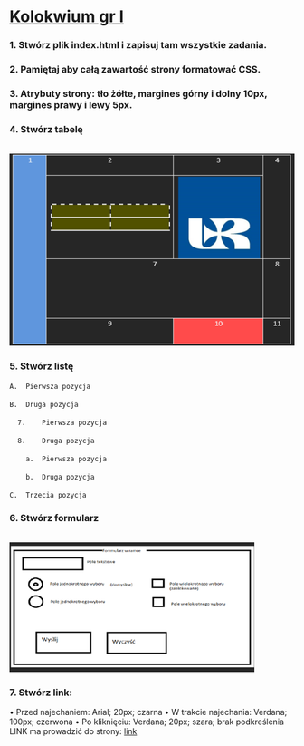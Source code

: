 # [Kolokwium gr I](KOLOKWIUM/Kolokwium1v1/kolokwium) 
### 1.	Stwórz plik index.html i zapisuj tam wszystkie zadania. 
### 2.	Pamiętaj aby całą zawartość strony formatować CSS.
### 3.	Atrybuty strony: tło żółte, margines górny i dolny 10px, margines prawy i lewy 5px. 
### 4.	Stwórz tabelę 

<br>![](img/kol1v1.png)

### 5.	Stwórz listę 
```
A.	Pierwsza pozycja 

B.	Druga pozycja 

  7.	Pierwsza pozycja 
  
  8.	Druga pozycja
     
    a.	Pierwsza pozycja

    b.	Druga pozycja 
    
C.	Trzecia pozycja
```

### 6.	Stwórz formularz 

<br>![](img/kol1v2.png)
 
### 7.	Stwórz link:
•	Przed najechaniem: Arial; 20px; czarna
•	W trakcie najechania: Verdana; 100px; czerwona
•	Po kliknięciu: Verdana; 20px; szara; brak podkreślenia
LINK ma prowadzić do strony: [link](http://www.onet.pl)
